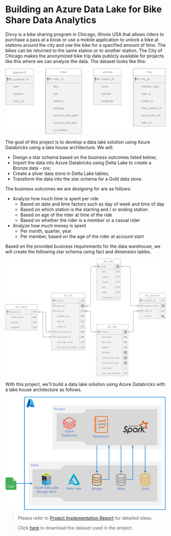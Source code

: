 # Building an Azure Data Lake for Bike Share Data Analytics

Divvy is a bike sharing program in Chicago, Illinois USA that allows riders to purchase a pass at a kiosk or use a mobile application to unlock a bike at stations around the city and use the bike for a specified amount of time. The bikes can be returned to the same station or to another station. The City of Chicago makes the anonymized bike trip data publicly available for projects like this where we can analyze the data. The dataset looks like this:

<img src="./images/divvy-dataset.png">

The goal of this project is to develop a data lake solution using Azure Databricks using a lake house architecture. We will:
- Design a star schema based on the business outcomes listed below;
- Import the data into Azure Databricks using Delta Lake to create a Bronze data - ore;
- Create a silver data store in Delta Lake tables;
- Transform the data into the star schema for a Gold data store.

The business outcomes we are designing for are as follows:

- Analyze how much time is spent per ride
  - Based on date and time factors such as day of week and time of day
  - Based on which station is the starting and / or ending station
  - Based on age of the rider at time of the ride
  - Based on whether the rider is a member or a casual rider
- Analyze how much money is spent
  - Per month, quarter, year
  - Per member, based on the age of the rider at account start

Based on the provided business requirements for the data warehouse, we will create the following star schema using fact and dimension tables.

<img src="./images/divvy-star-schema-erd.png">

With this project, we'll build a data lake solution using Azure Databricks with a lake house architecture as follows.

<img src="./images/azure-data-lake-architecture.png">

> Please refer to [Project Implementation Report](<./Project Implementation Report.pdf>) for detailed steps.

> Click [here](https://video.udacity-data.com/topher/2022/March/62420bb1_azure-data-lakehouse-projectdatafiles/azure-data-lakehouse-projectdatafiles.zip) to download the dataset used in the project.
